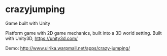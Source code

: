 # crazyjumping
Game built with Unity

Platform game with 2D game mechanics, built into a 3D world setting. Built with Unity3D, https://unity3d.com/

Demo: http://www.ulrika.warpmail.net/apps/crazy-jumping/

